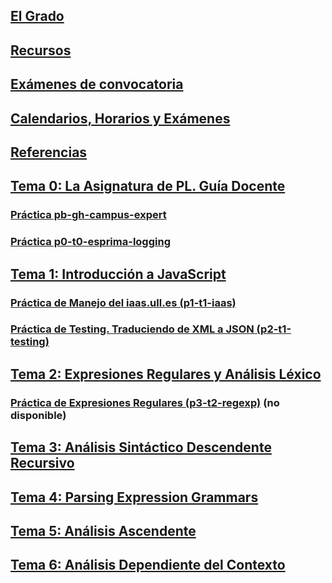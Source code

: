 ## [El Grado](degree.md)

## [Recursos](resources.md)

## [Exámenes de convocatoria](exams.md)

## [Calendarios, Horarios y Exámenes](timetables.md)

## [Referencias](references.md)

## [Tema 0: La Asignatura de PL. Guía Docente](tema0-introduccion-a-pl/guia-docente.md)

### [Práctica pb-gh-campus-expert](tema0-introduccion-a-pl/practicas/pb-gh-campus-expert)

### [Práctica p0-t0-esprima-logging](tema0-introduccion-a-pl/practicas/p0-t0-esprima-logging)

## [Tema 1: Introducción a JavaScript](tema1-introduccion-a-javascript/)

### [Práctica de Manejo del iaas.ull.es (p1-t1-iaas)](tema1-introduccion-a-javascript/practicas/p1-t1-iaas/README.md)

### [Práctica de Testing. Traduciendo de XML a JSON (p2-t1-testing)](tema1-introduccion-a-javascript/practicas/p2-t1-testing/)

## [Tema 2: Expresiones Regulares y Análisis Léxico](tema2-expresiones-regulares-y-analisis-lexico/README.md)

### [ Práctica de Expresiones Regulares (p3-t2-regexp)](tema2-expresiones-regulares-y-analisis-lexico/practicas/p3-t2-regexp/reto) (no disponible)

## [Tema 3: Análisis Sintáctico Descendente Recursivo](tema3-analisis-descendente-predictivo-recursivo)

## [Tema 4: Parsing Expression Grammars](tema4-parsing-expression-grammars)

## [Tema 5: Análisis Ascendente](tema5-analisis-ascendente)

## [Tema 6: Análisis Dependiente del Contexto](tema6-analisis-dependiente-del-contexto)
